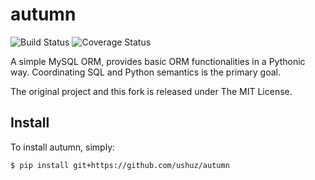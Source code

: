 # autumn

![Build Status](https://travis-ci.org/ushuz/autumn.svg?branch=master)
![Coverage Status](https://coveralls.io/repos/ushuz/autumn/badge.svg?branch=master)

A simple MySQL ORM, provides basic ORM functionalities in a Pythonic way. Coordinating SQL and Python semantics is the primary goal.

The original project and this fork is released under The MIT License.

## Install

To install autumn, simply:

```bash
$ pip install git+https://github.com/ushuz/autumn
```
